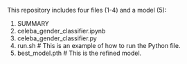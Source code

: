 This repository includes four files (1-4) and a model (5):
1. SUMMARY
2. celeba_gender_classifier.ipynb
3. celeba_gender_classifier.py
4. run.sh  # This is an example of how to run the Python file.
5. best_model.pth # This is the refined model.

